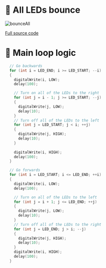 # 🦘 All LEDs bounce

![bounceAll](https://github.com/Edveika/Arduino-LED/assets/113787144/3144d23c-44c4-4641-b688-7e8e58a5524b)

[Full source code](https://github.com/Edveika/Arduino-LED/blob/main/BounceAll/BounceAll.ino)

# 🧠 Main loop logic

```c++
  // Go backwards
  for (int i = LED_END; i >= LED_START; --i)
  {
    digitalWrite(i, LOW);
    delay(100);

    // Turn on all of the LEDs to the right
    for (int j = i - 1; j >= LED_START; --j)
    {
      digitalWrite(j, LOW);
      delay(10);
    }
    // Turn off all of the LEDs to the left
    for (int j = LED_START; j < i; ++j)
    {
      digitalWrite(j, HIGH);
      delay(10);
    }
    
    digitalWrite(i, HIGH);
    delay(100);
  }

  // Go forwards
  for (int i = LED_START; i <= LED_END; ++i)
  {
    digitalWrite(i, LOW);
    delay(100);

    // Turn on all of the LEDs to the left
    for (int j = i + 1; j <= LED_END; ++j)
    {
      digitalWrite(j, LOW);
      delay(10);
    }
    // Turn off all of the LEDs to the right
    for (int j = LED_END; j > i; --j)
    {
      digitalWrite(j, HIGH);
      delay(10);
    }
    digitalWrite(i, HIGH);
    delay(100);
  }
```
